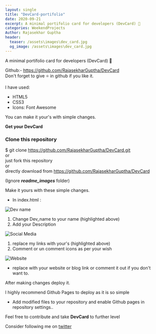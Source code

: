 ```yaml
---
layout: single
title: "DevCard-portifolio"
date: 2020-09-21
excerpt: A minimal portifolio card for developers (DevCard) 💙
categories: WeekendProjects
Author: Rajasekhar Guptha
header:
  teaser: /assets\images\dev_card.jpg
  og_image: /assets\images\dev_card.jpg
---
```


A minimal portifolio card for developers (DevCard) 💙

Github:- https://github.com/RajasekharGuptha/DevCard  
Don't forget to give ⭐ in github if you like it.

I have used:

- HTML5
- CSS3
- Icons: Font Awesome

You can make it your's with simple changes.

**Get your DevCard**

### Clone this repository

\$ git clone https://github.com/RajasekharGuptha/DevCard.git  
or  
just fork this repository  
or  
directly download from https://github.com/RajasekharGuptha/DevCard

(Ignore **_*readme_images*_** folder)

Make it yours with these simple changes.

- In index.html :

![Dev name](https://dev-to-uploads.s3.amazonaws.com/i/acwasfhkbot56p7mxs7h.png)

1. Change Dev_name to your name (highlighted above)
2. Add your Description

![Social Media](https://dev-to-uploads.s3.amazonaws.com/i/joxdcr8nm9ebyp79xeev.png)

1. replace my links with your's (highlighted above)
2. Comment or un comment icons as per your wish

![Website](https://dev-to-uploads.s3.amazonaws.com/i/lfdipdeaipwh8vb9qpuk.png)

- replace with your website or blog link or comment it out if you don't want to.

After making changes deploy it.

I highly recommend Github Pages to deploy as it is so simple

- Add modified files to your repository and enable Github pages in repository settings..

Feel free to contribute and take **DevCard** to further level

Consider following me on [twitter](https://twitter.com/rajasekhar_24)
